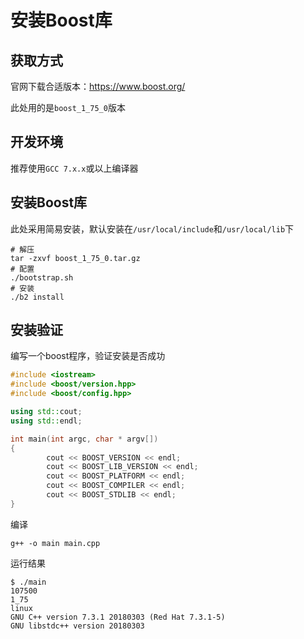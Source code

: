 # 安装Boost库

## 获取方式

官网下载合适版本：https://www.boost.org/

此处用的是`boost_1_75_0`版本

## 开发环境

推荐使用`GCC 7.x.x`或以上编译器

## 安装Boost库

此处采用简易安装，默认安装在`/usr/local/include`和`/usr/local/lib`下

```shell
# 解压
tar -zxvf boost_1_75_0.tar.gz
# 配置
./bootstrap.sh
# 安装
./b2 install
```

## 安装验证

编写一个boost程序，验证安装是否成功

```c++
#include <iostream>
#include <boost/version.hpp>
#include <boost/config.hpp>

using std::cout;
using std::endl;

int main(int argc, char * argv[])
{
        cout << BOOST_VERSION << endl;
        cout << BOOST_LIB_VERSION << endl;
        cout << BOOST_PLATFORM << endl;
        cout << BOOST_COMPILER << endl;
        cout << BOOST_STDLIB << endl;
}
```

编译

```shell
g++ -o main main.cpp
```

运行结果

```shell
$ ./main 
107500
1_75
linux
GNU C++ version 7.3.1 20180303 (Red Hat 7.3.1-5)
GNU libstdc++ version 20180303
```

